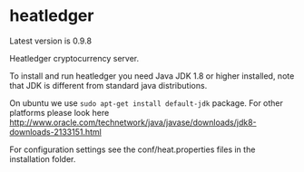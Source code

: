 # heatledger

Latest version is 0.9.8

Heatledger cryptocurrency server.

To install and run heatledger you need Java JDK 1.8 or higher installed, note that JDK is different from standard java distributions.

On ubuntu we use `sudo apt-get install default-jdk` package. For other platforms please look here http://www.oracle.com/technetwork/java/javase/downloads/jdk8-downloads-2133151.html

For configuration settings see the conf/heat.properties files in the installation folder.
